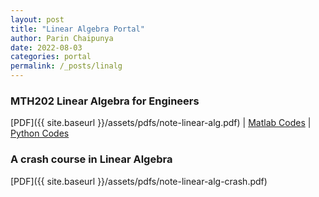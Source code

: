 ```yaml
---
layout: post
title: "Linear Algebra Portal"
author: Parin Chaipunya
date: 2022-08-03
categories: portal
permalink: /_posts/linalg
---
```


<!-- Google tag (gtag.js) -->
<script async src="https://www.googletagmanager.com/gtag/js?id=G-YDJ2EH8F91"></script>
<script>
  window.dataLayer = window.dataLayer || [];
  function gtag(){dataLayer.push(arguments);}
  gtag('js', new Date());

  gtag('config', 'G-YDJ2EH8F91');
</script>

### MTH202 Linear Algebra for Engineers

[PDF]({{ site.baseurl }}/assets/pdfs/note-linear-alg.pdf) \| [Matlab Codes](https://drive.mathworks.com/sharing/e37a951e-eac6-426f-8c04-6aa3bfdf988b) \| [Python Codes](https://github.com/parinchaipunya/lect-linalg-codes)

### A crash course in Linear Algebra

[PDF]({{ site.baseurl }}/assets/pdfs/note-linear-alg-crash.pdf)

